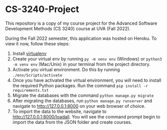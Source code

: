# CS-3240-Project
This repository is a copy of my course project for the Advanced Software Development Methods (CS 3240) course at UVA (Fall 2022).

During the Fall 2022 semester, this application was hosted on Heroku. To view it now, follow these steps:

1. Install [virtualenv](https://packaging.python.org/en/latest/guides/installing-using-pip-and-virtual-environments/)
2. Create your virtual env by running `py -m venv env` (Windows) or `python3 -m venv env` (Mac/Unix) in your terminal from the project directory.
3. Activate you virtual environment. Do this by running `./env/Scripts/activate`
4. Once you have activated the virtual environment, you will need to install the required Python packages. Run the command `pip install -r requirements.txt`
5. Migrate the databases with the command `python manage.py migrate`
6. After migrating the databases, run `python manage.py runserver` and navigate to http://127.0.0.1:8000 on your web browser of choice.
7. To import the data to the website, navigate to http://127.0.0.1:8000/loadall. You will see the command prompt begin to import the data from the JSON folder and create courses.